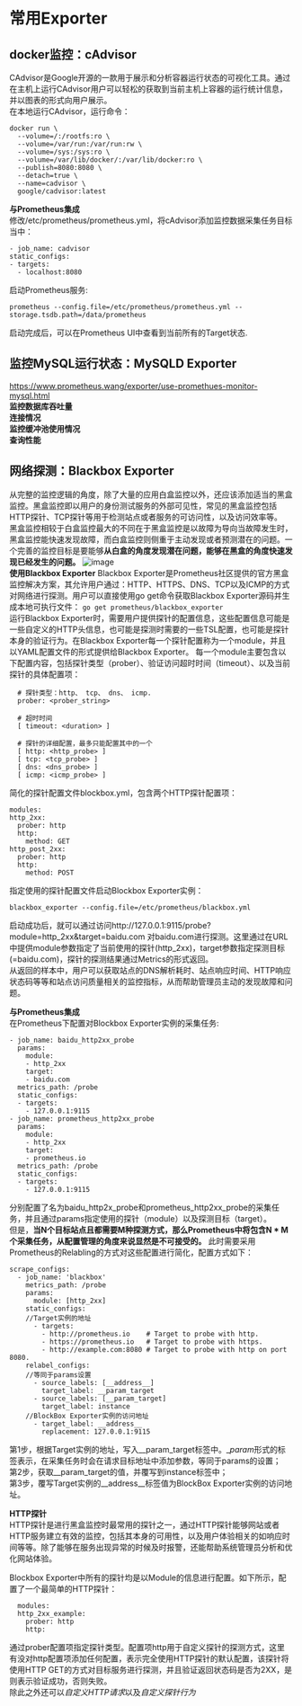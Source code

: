 # 常用Exporter #
## docker监控：cAdvisor ##
CAdvisor是Google开源的一款用于展示和分析容器运行状态的可视化工具。通过在主机上运行CAdvisor用户可以轻松的获取到当前主机上容器的运行统计信息，并以图表的形式向用户展示。  
在本地运行CAdvisor，运行命令：
```
docker run \
  --volume=/:/rootfs:ro \
  --volume=/var/run:/var/run:rw \
  --volume=/sys:/sys:ro \
  --volume=/var/lib/docker/:/var/lib/docker:ro \
  --publish=8080:8080 \
  --detach=true \
  --name=cadvisor \
  google/cadvisor:latest
  ```
  
  **与Prometheus集成**   
  修改/etc/prometheus/prometheus.yml，将cAdvisor添加监控数据采集任务目标当中：   
  ```
  - job_name: cadvisor
  static_configs:
  - targets:
    - localhost:8080
  ```
启动Prometheus服务:    
```
prometheus --config.file=/etc/prometheus/prometheus.yml --storage.tsdb.path=/data/prometheus
```
启动完成后，可以在Prometheus UI中查看到当前所有的Target状态.    

## 监控MySQL运行状态：MySQLD Exporter ##
https://www.prometheus.wang/exporter/use-promethues-monitor-mysql.html    
**监控数据库吞吐量**     
**连接情况**    
**监控缓冲池使用情况**   
**查询性能**     
## 网络探测：Blackbox Exporter ##
从完整的监控逻辑的角度，除了大量的应用白盒监控以外，还应该添加适当的黑盒监控。黑盒监控即以用户的身份测试服务的外部可见性，常见的黑盒监控包括HTTP探针、TCP探针等用于检测站点或者服务的可访问性，以及访问效率等。   
黑盒监控相较于白盒监控最大的不同在于黑盒监控是以故障为导向当故障发生时，黑盒监控能快速发现故障，而白盒监控则侧重于主动发现或者预测潜在的问题。一个完善的监控目标是要能够**从白盒的角度发现潜在问题，能够在黑盒的角度快速发现已经发生的问题。**
![image](https://user-images.githubusercontent.com/24589721/180708746-d16719ab-4de1-43e1-8a7e-2f4a60e5ad7f.png)     
**使用Blackbox Exporter**
Blackbox Exporter是Prometheus社区提供的官方黑盒监控解决方案，其允许用户通过：HTTP、HTTPS、DNS、TCP以及ICMP的方式对网络进行探测。用户可以直接使用go get命令获取Blackbox Exporter源码并生成本地可执行文件：
```go get prometheus/blackbox_exporter```    
运行Blackbox Exporter时，需要用户提供探针的配置信息，这些配置信息可能是一些自定义的HTTP头信息，也可能是探测时需要的一些TSL配置，也可能是探针本身的验证行为。在Blackbox Exporter每一个探针配置称为一个module，并且以YAML配置文件的形式提供给Blackbox Exporter。 每一个module主要包含以下配置内容，包括探针类型（prober）、验证访问超时时间（timeout）、以及当前探针的具体配置项：
```
  # 探针类型：http、 tcp、 dns、 icmp.
  prober: <prober_string>

  # 超时时间
  [ timeout: <duration> ]

  # 探针的详细配置，最多只能配置其中的一个
  [ http: <http_probe> ]
  [ tcp: <tcp_probe> ]
  [ dns: <dns_probe> ]
  [ icmp: <icmp_probe> ]
  ```
  简化的探针配置文件blockbox.yml，包含两个HTTP探针配置项：
  ```
  modules:
  http_2xx:
    prober: http
    http:
      method: GET
  http_post_2xx:
    prober: http
    http:
      method: POST
  ```
  指定使用的探针配置文件启动Blockbox Exporter实例：
  ```
  blackbox_exporter --config.file=/etc/prometheus/blackbox.yml
  ```
启动成功后，就可以通过访问http://127.0.0.1:9115/probe?module=http_2xx&target=baidu.com 对baidu.com进行探测。这里通过在URL中提供module参数指定了当前使用的探针(http_2xx)，target参数指定探测目标(=baidu.com)，探针的探测结果通过Metrics的形式返回。     
从返回的样本中，用户可以获取站点的DNS解析耗时、站点响应时间、HTTP响应状态码等等和站点访问质量相关的监控指标，从而帮助管理员主动的发现故障和问题。    

**与Prometheus集成**    
在Prometheus下配置对Blockbox Exporter实例的采集任务:
```
- job_name: baidu_http2xx_probe
  params:
    module:
    - http_2xx
    target:
    - baidu.com
  metrics_path: /probe
  static_configs:
  - targets:
    - 127.0.0.1:9115
- job_name: prometheus_http2xx_probe
  params:
    module:
    - http_2xx
    target:
    - prometheus.io
  metrics_path: /probe
  static_configs:
  - targets:
    - 127.0.0.1:9115
 ```
分别配置了名为baidu_http2x_probe和prometheus_http2xx_probe的采集任务，并且通过params指定使用的探针（module）以及探测目标（target）。    
但是，**当N个目标站点且都需要M种探测方式，那么Prometheus中将包含N * M个采集任务，从配置管理的角度来说显然是不可接受的。** 此时需要采用Prometheus的Relabling的方式对这些配置进行简化，配置方式如下：
```
scrape_configs:
  - job_name: 'blackbox'
    metrics_path: /probe
    params:
      module: [http_2xx]
    static_configs:
    //Target实例的地址
      - targets:
        - http://prometheus.io    # Target to probe with http.
        - https://prometheus.io   # Target to probe with https.
        - http://example.com:8080 # Target to probe with http on port 8080.
    relabel_configs:
    //等同于params设置
      - source_labels: [__address__]
        target_label: __param_target
      - source_labels: [__param_target]
        target_label: instance
    //BlockBox Exporter实例的访问地址
      - target_label: __address__
        replacement: 127.0.0.1:9115
```
第1步，根据Target实例的地址，写入__param_target标签中。__param_<name>形式的标签表示，在采集任务时会在请求目标地址中添加<name>参数，等同于params的设置；    
第2步，获取__param_target的值，并覆写到instance标签中；    
第3步，覆写Target实例的__address__标签值为BlockBox Exporter实例的访问地址。  
  
**HTTP探针**    
HTTP探针是进行黑盒监控时最常用的探针之一，通过HTTP探针能够网站或者HTTP服务建立有效的监控，包括其本身的可用性，以及用户体验相关的如响应时间等等。除了能够在服务出现异常的时候及时报警，还能帮助系统管理员分析和优化网站体验。    

Blockbox Exporter中所有的探针均是以Module的信息进行配置。如下所示，配置了一个最简单的HTTP探针：
```
  modules:
  http_2xx_example:
    prober: http
    http:
```
通过prober配置项指定探针类型。配置项http用于自定义探针的探测方式，这里有没对http配置项添加任何配置，表示完全使用HTTP探针的默认配置，该探针将使用HTTP GET的方式对目标服务进行探测，并且验证返回状态码是否为2XX，是则表示验证成功，否则失败。     
除此之外还可以*自定义HTTP请求*以及*自定义探针行为*
